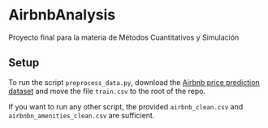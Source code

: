 # AirbnbAnalysis

Proyecto final para la materia de Métodos Cuantitativos y Simulación

## Setup

To run the script `preprocess_data.py`, download the [Airbnb price prediction dataset](https://www.kaggle.com/stevezhenghp/airbnb-price-prediction) and move the file `train.csv` to the root of the repo.

If you want to run any other script, the provided `airbnb_clean.csv` and `airbnbn_amenities_clean.csv` are sufficient.
